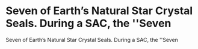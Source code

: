 # Seven of Earth’s Natural Star Crystal Seals. During a SAC, the ''Seven

Seven of Earth’s Natural Star Crystal Seals. During a SAC, the ''Seven